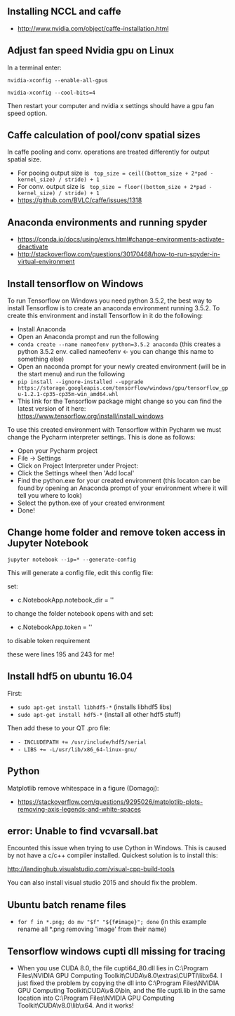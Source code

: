 ## Installing NCCL and caffe ##
- http://www.nvidia.com/object/caffe-installation.html

## Adjust fan speed Nvidia gpu on Linux ##
In a terminal enter:

`nvidia-xconfig --enable-all-gpus`

`nvidia-xconfig --cool-bits=4`

Then restart your computer and nvidia x settings should have a gpu fan speed option.


## Caffe calculation of pool/conv spatial sizes ##
In caffe pooling and conv. operations are treated differently for output spatial size. 
- For pooing output size is ` top_size = ceil((bottom_size + 2*pad - kernel_size) / stride) + 1`
- For conv. output size is ` top_size = floor((bottom_size + 2*pad - kernel_size) / stride) + 1`
- https://github.com/BVLC/caffe/issues/1318

## Anaconda environments and running spyder ## 
- https://conda.io/docs/using/envs.html#change-environments-activate-deactivate
- http://stackoverflow.com/questions/30170468/how-to-run-spyder-in-virtual-environment

## Install tensorflow on Windows ##
To run Tensorflow on Windows you need python 3.5.2, the best way to install Tensorflow is to create an anaconda environment running 3.5.2. To create this environment and install Tensorflow in it do the following:

- Install Anaconda
- Open an Anaconda prompt and run the following
- `conda create --name nameofenv python=3.5.2 anaconda` (this creates a python 3.5.2 env. called nameofenv <- you can change this name to something else)
- Open an naconda prompt for your newly created environment (will be in the start menu) and run the following
- `pip install --ignore-installed --upgrade https://storage.googleapis.com/tensorflow/windows/gpu/tensorflow_gpu-1.2.1-cp35-cp35m-win_amd64.whl ` 
- This link for the Tensorflow package might change so you can find the latest version of it here: https://www.tensorflow.org/install/install_windows

To use this created environment with Tensorflow within Pycharm we must change the Pycharm interpreter settings. This is done as follows:

- Open your Pycharm project 
- File -> Settings
- Click on Project Interpreter under Project:
- Click the Settings wheel then 'Add local'
- Find the python.exe for your created environment (this locaton can be found by opening an Anaconda prompt of your environment where it will tell you where to look)
- Select the python.exe of your created environment 
- Done!

## Change home folder and remove token access in Jupyter Notebook ##
`jupyter notebook --ip=* --generate-config` 

This will generate a config file, edit this config file:

set:


- c.NotebookApp.notebook_dir = ''

to change the folder notebook opens with and set:

- c.NotebookApp.token = ''

to disable token requirement

these were lines 195 and 243 for me!

## Install hdf5 on ubuntu 16.04 ##
First:
- `sudo apt-get install libhdf5-*`  (installs libhdf5 libs)
- `sudo apt-get install hdf5-*` (install all other hdf5 stuff)

Then add these to your QT .pro file: 

- `- INCLUDEPATH += /usr/include/hdf5/serial`
- `- LIBS += -L/usr/lib/x86_64-linux-gnu/`


## Python

Matplotlib remove whitespace in a figure (Domagoj):
- https://stackoverflow.com/questions/9295026/matplotlib-plots-removing-axis-legends-and-white-spaces

## error: Unable to find vcvarsall.bat ##

Encounted this issue when trying to use Cython in Windows. This is caused by not have a c/c++ compiler installed. Quickest solution is to install this:

http://landinghub.visualstudio.com/visual-cpp-build-tools

You can also install visual studio 2015 and should fix the problem.

## Ubuntu batch rename files

- `for f in *.png; do mv "$f" "${f#image}"; done` (in this example rename all *.png removing 'image' from their name)

## Tensorflow windows cupti dll missing for tracing
- When you use CUDA 8.0, the file cupti64_80.dll lies in C:\Program Files\NVIDIA GPU Computing Toolkit\CUDA\v8.0\extras\CUPTI\libx64. I just fixed the problem by copying the dll into C:\Program Files\NVIDIA GPU Computing Toolkit\CUDA\v8.0\bin, and the file cupti.lib in the same location into C:\Program Files\NVIDIA GPU Computing Toolkit\CUDA\v8.0\lib\x64. And it works!
